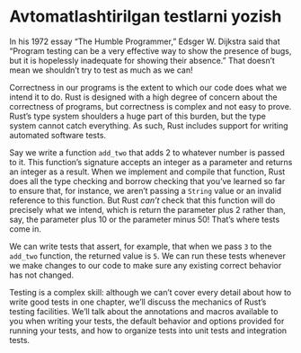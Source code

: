# Avtomatlashtirilgan testlarni yozish

In his 1972 essay “The Humble Programmer,” Edsger W. Dijkstra said that “Program testing can be a very effective way to show the presence of bugs, but it is hopelessly inadequate for showing their absence.” That doesn’t mean we shouldn’t try to test as much as we can!

Correctness in our programs is the extent to which our code does what we intend it to do. Rust is designed with a high degree of concern about the correctness of programs, but correctness is complex and not easy to prove. Rust’s type system shoulders a huge part of this burden, but the type system cannot catch everything. As such, Rust includes support for writing automated software tests.

Say we write a function `add_two` that adds 2 to whatever number is passed to it. This function’s signature accepts an integer as a parameter and returns an integer as a result. When we implement and compile that function, Rust does all the type checking and borrow checking that you’ve learned so far to ensure that, for instance, we aren’t passing a `String` value or an invalid reference to this function. But Rust *can’t* check that this function will do precisely what we intend, which is return the parameter plus 2 rather than, say, the parameter plus 10 or the parameter minus 50! That’s where tests come in.

We can write tests that assert, for example, that when we pass `3` to the `add_two` function, the returned value is `5`. We can run these tests whenever we make changes to our code to make sure any existing correct behavior has not changed.

Testing is a complex skill: although we can’t cover every detail about how to write good tests in one chapter, we’ll discuss the mechanics of Rust’s testing facilities. We’ll talk about the annotations and macros available to you when writing your tests, the default behavior and options provided for running your tests, and how to organize tests into unit tests and integration tests.
